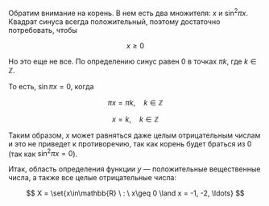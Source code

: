 Обратим внимание на корень. В нем есть два множителя: $x$ и $\sin^2 \pi x$. Квадрат синуса всегда положительный, поэтому достаточно потребовать, чтобы

$$ x\geq 0 $$

Но это еще не все. По определению синус равен $0$ в точках $\pi k$, где $k\in\mathbb{Z}$.

То есть, $\sin \pi x = 0$, когда

$$ \pi x = \pi k, \quad k\in\mathbb{Z} $$

$$ x = k, \quad k\in\mathbb{Z} $$

Таким образом, $x$ может равняться даже целым отрицательным числам и это не приведет к противоречию, так как корень будет браться из $0$ (так как $\sin^2 \pi x = 0$).

Итак, область определения функции $y$ — положительные вещественные числа, а также все целые отрицательные числа:

$$ X = \set{x\in\mathbb{R} \ : \ x\geq 0 \land x = -1, -2, \ldots} $$